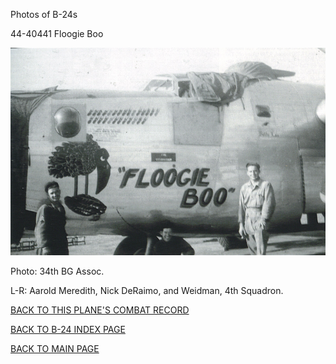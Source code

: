 
Photos of B-24s






 




44-40441 Floogie Boo  
  

![](44-40441.jpg)  

Photo: 34th BG Assoc.  

L-R: Aarold Meredith, Nick DeRaimo, and Weidman, 4th Squadron.  
  

[BACK TO THIS PLANE'S COMBAT RECORD](ValorToVictory/b24s/44-40441.md)  

[BACK TO B-24 INDEX PAGE](ValorToVictory/000b24s.md)  

[BACK TO MAIN PAGE](ValorToVictory/index.html)


